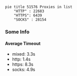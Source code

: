 
```mermaid
pie title 51576 Proxies in list
    "HTTP" : 22683
    "HTTPS": 6439
    "SOCKS" : 28154
```

### Some Info
#### Average Timeout

- mixed: 3.3s
- http: 1.4s
- https: 8.3s
- socks: 4.9s